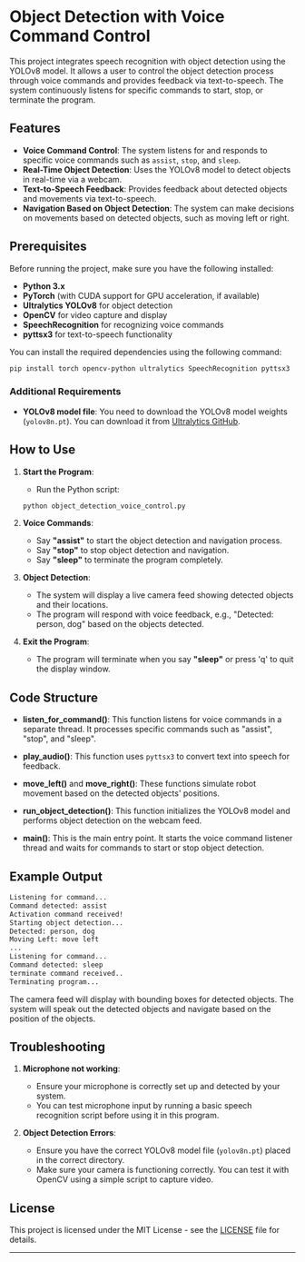 # Object Detection with Voice Command Control

This project integrates speech recognition with object detection using the YOLOv8 model. It allows a user to control the object detection process through voice commands and provides feedback via text-to-speech. The system continuously listens for specific commands to start, stop, or terminate the program.

## Features
- **Voice Command Control**: The system listens for and responds to specific voice commands such as `assist`, `stop`, and `sleep`.
- **Real-Time Object Detection**: Uses the YOLOv8 model to detect objects in real-time via a webcam.
- **Text-to-Speech Feedback**: Provides feedback about detected objects and movements via text-to-speech.
- **Navigation Based on Object Detection**: The system can make decisions on movements based on detected objects, such as moving left or right.

## Prerequisites

Before running the project, make sure you have the following installed:

- **Python 3.x**
- **PyTorch** (with CUDA support for GPU acceleration, if available)
- **Ultralytics YOLOv8** for object detection
- **OpenCV** for video capture and display
- **SpeechRecognition** for recognizing voice commands
- **pyttsx3** for text-to-speech functionality

You can install the required dependencies using the following command:

```bash
pip install torch opencv-python ultralytics SpeechRecognition pyttsx3
```

### Additional Requirements

- **YOLOv8 model file**: You need to download the YOLOv8 model weights (`yolov8n.pt`). You can download it from [Ultralytics GitHub](https://github.com/ultralytics/yolov8).

## How to Use

1. **Start the Program**: 
   - Run the Python script: 
   ```bash
   python object_detection_voice_control.py
   ```
2. **Voice Commands**:
   - Say **"assist"** to start the object detection and navigation process.
   - Say **"stop"** to stop object detection and navigation.
   - Say **"sleep"** to terminate the program completely.

3. **Object Detection**:
   - The system will display a live camera feed showing detected objects and their locations.
   - The program will respond with voice feedback, e.g., "Detected: person, dog" based on the objects detected.

4. **Exit the Program**: 
   - The program will terminate when you say **"sleep"** or press 'q' to quit the display window.

## Code Structure

- **listen_for_command()**: This function listens for voice commands in a separate thread. It processes specific commands such as "assist", "stop", and "sleep".
  
- **play_audio()**: This function uses `pyttsx3` to convert text into speech for feedback.

- **move_left()** and **move_right()**: These functions simulate robot movement based on the detected objects' positions.

- **run_object_detection()**: This function initializes the YOLOv8 model and performs object detection on the webcam feed.

- **main()**: This is the main entry point. It starts the voice command listener thread and waits for commands to start or stop object detection.

## Example Output

```bash
Listening for command...
Command detected: assist
Activation command received!
Starting object detection...
Detected: person, dog
Moving Left: move left
...
Listening for command...
Command detected: sleep
terminate command received..
Terminating program...
```

The camera feed will display with bounding boxes for detected objects. The system will speak out the detected objects and navigate based on the position of the objects.

## Troubleshooting

1. **Microphone not working**:
   - Ensure your microphone is correctly set up and detected by your system.
   - You can test microphone input by running a basic speech recognition script before using it in this program.

2. **Object Detection Errors**:
   - Ensure you have the correct YOLOv8 model file (`yolov8n.pt`) placed in the correct directory.
   - Make sure your camera is functioning correctly. You can test it with OpenCV using a simple script to capture video.

## License

This project is licensed under the MIT License - see the [LICENSE](LICENSE) file for details.

---
